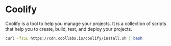 # Coolify

Coolify is a tool to help you manage your projects. It is a collection of scripts that help you to create, build, test, and deploy your projects.

```bash
curl -fsSL https://cdn.coollabs.io/coolify/install.sh | bash
```
